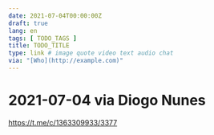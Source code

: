 ```yaml
---
date: 2021-07-04T00:00:00Z
draft: true
lang: en
tags: [ TODO_TAGS ]
title: TODO_TITLE
type: link # image quote video text audio chat
via: "[Who](http://example.com)"
---
```



# 2021-07-04 via Diogo Nunes
https://t.me/c/1363309933/3377

